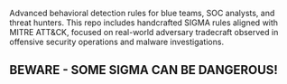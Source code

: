 Advanced behavioral detection rules for blue teams, SOC analysts, and threat hunters.
This repo includes handcrafted SIGMA rules aligned with MITRE ATT&CK, focused on real-world adversary tradecraft observed in offensive security operations and malware investigations.



## BEWARE - SOME SIGMA CAN BE DANGEROUS!
